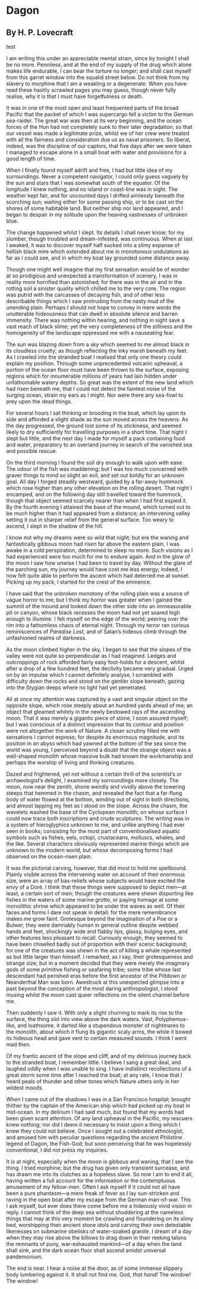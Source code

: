 # Dagon 


## By H. P. Lovecraft

<span class="test">
test
</span>

I am writing this under an appreciable mental strain, since by tonight I
shall be no more. Penniless, and at the end of my supply of the drug
which alone makes life endurable, I can bear the torture no longer; and
shall cast myself from this garret window into the squalid street below.
Do not think from my slavery to morphine that I am a weakling or a
degenerate. When you have read these hastily scrawled pages you may
guess, though never fully realise, why it is that I must have
forgetfulness or death.

It was in one of the most open and least
frequented parts of the broad Pacific that the packet of which I was
supercargo fell a victim to the German sea-raider. The great war was
then at its very beginning, and the ocean forces of the Hun had not
completely sunk to their later degradation; so that our vessel was made
a legitimate prize, whilst we of her crew were treated with all the
fairness and consideration due us as naval prisoners. So liberal,
indeed, was the discipline of our captors, that five days after we were
taken I managed to escape alone in a small boat with water and
provisions for a good length of time.

When I finally found myself adrift and free,
I had but little idea of my surroundings. Never a competent navigator, I
could only guess vaguely by the sun and stars that I was somewhat south
of the equator. Of the longitude I knew nothing, and no island or
coast-line was in sight. The weather kept fair, and for uncounted days I
drifted aimlessly beneath the scorching sun; waiting either for some
passing ship, or to be cast on the shores of some habitable land. But
neither ship nor land appeared, and I began to despair in my solitude
upon the heaving vastnesses of unbroken blue.

The change happened whilst I slept. Its
details I shall never know; for my slumber, though troubled and
dream-infested, was continuous. When at last I awaked, it was to
discover myself half sucked into a slimy expanse of hellish black mire
which extended about me in monotonous undulations as far as I could see,
and in which my boat lay grounded some distance away.

Though one might well imagine that my first
sensation would be of wonder at so prodigious and unexpected a
transformation of scenery, I was in reality more horrified than
astonished; for there was in the air and in the rotting soil a sinister
quality which chilled me to the very core. The region was putrid with
the carcasses of decaying fish, and of other less describable things
which I saw protruding from the nasty mud of the unending plain. Perhaps
I should not hope to convey in mere words the unutterable hideousness
that can dwell in absolute silence and barren immensity. There was
nothing within hearing, and nothing in sight save a vast reach of black
slime; yet the very completeness of the stillness and the homogeneity of
the landscape oppressed me with a nauseating fear.

The sun was blazing down from a sky which
seemed to me almost black in its cloudless cruelty; as though reflecting
the inky marsh beneath my feet. As I crawled into the stranded boat I
realised that only one theory could explain my position. Through some
unprecedented volcanic upheaval, a portion of the ocean floor must have
been thrown to the surface, exposing regions which for innumerable
millions of years had lain hidden under unfathomable watery depths. So
great was the extent of the new land which had risen beneath me, that I
could not detect the faintest noise of the surging ocean, strain my ears
as I might. Nor were there any sea-fowl to prey upon the dead things.

For several hours I sat thinking or brooding
in the boat, which lay upon its side and afforded a slight shade as the
sun moved across the heavens. As the day progressed, the ground lost
some of its stickiness, and seemed likely to dry sufficiently for
travelling purposes in a short time. That night I slept but little, and
the next day I made for myself a pack containing food and water,
preparatory to an overland journey in search of the vanished sea and
possible rescue.

On the third morning I found the soil dry
enough to walk upon with ease. The odour of the fish was maddening; but
I was too much concerned with graver things to mind so slight an evil,
and set out boldly for an unknown goal. All day I forged steadily
westward, guided by a far-away hummock which rose higher than any other
elevation on the rolling desert. That night I encamped, and on the
following day still travelled toward the hummock, though that object
seemed scarcely nearer than when I had first espied it. By the fourth
evening I attained the base of the mound, which turned out to be much
higher than it had appeared from a distance; an intervening valley
setting it out in sharper relief from the general surface. Too weary to
ascend, I slept in the shadow of the hill.

I know not why my dreams were so wild that
night; but ere the waning and fantastically gibbous moon had risen far
above the eastern plain, I was awake in a cold perspiration, determined
to sleep no more. Such visions as I had experienced were too much for me
to endure again. And in the glow of the moon I saw how unwise I had been
to travel by day. Without the glare of the parching sun, my journey
would have cost me less energy; indeed, I now felt quite able to perform
the ascent which had deterred me at sunset. Picking up my pack, I
started for the crest of the eminence.

I have said that the unbroken monotony of the
rolling plain was a source of vague horror to me; but I think my horror
was greater when I gained the summit of the mound and looked down the
other side into an immeasurable pit or canyon, whose black recesses the
moon had not yet soared high enough to illumine. I felt myself on the
edge of the world; peering over the rim into a fathomless chaos of
eternal night. Through my terror ran curious reminiscences of *Paradise
Lost,* and of Satan’s hideous climb through the unfashioned realms of
darkness.

As the moon climbed higher in the sky, I
began to see that the slopes of the valley were not quite so
perpendicular as I had imagined. Ledges and outcroppings of rock
afforded fairly easy foot-holds for a descent, whilst after a drop of a
few hundred feet, the declivity became very gradual. Urged on by an
impulse which I cannot definitely analyse, I scrambled with difficulty
down the rocks and stood on the gentler slope beneath, gazing into the
Stygian deeps where no light had yet penetrated.

All at once my attention was captured by a
vast and singular object on the opposite slope, which rose steeply about
an hundred yards ahead of me; an object that gleamed whitely in the
newly bestowed rays of the ascending moon. That it was merely a gigantic
piece of stone, I soon assured myself; but I was conscious of a distinct
impression that its contour and position were not altogether the work of
Nature. A closer scrutiny filled me with sensations I cannot express;
for despite its enormous magnitude, and its position in an abyss which
had yawned at the bottom of the sea since the world was young, I
perceived beyond a doubt that the strange object was a well-shaped
monolith whose massive bulk had known the workmanship and perhaps the
worship of living and thinking creatures.

Dazed and frightened, yet not without a
certain thrill of the scientist’s or archaeologist’s delight, I examined
my surroundings more closely. The moon, now near the zenith, shone
weirdly and vividly above the towering steeps that hemmed in the chasm,
and revealed the fact that a far-flung body of water flowed at the
bottom, winding out of sight in both directions, and almost lapping my
feet as I stood on the slope. Across the chasm, the wavelets washed the
base of the Cyclopean monolith; on whose surface I could now trace both
inscriptions and crude sculptures. The writing was in a system of
hieroglyphics unknown to me, and unlike anything I had ever seen in
books; consisting for the most part of conventionalised aquatic symbols
such as fishes, eels, octopi, crustaceans, molluscs, whales, and the
like. Several characters obviously represented marine things which are
unknown to the modern world, but whose decomposing forms I had observed
on the ocean-risen plain.

It was the pictorial carving, however, that
did most to hold me spellbound. Plainly visible across the intervening
water on account of their enormous size, were an array of bas-reliefs
whose subjects would have excited the envy of a Doré. I think that these
things were supposed to depict men—at least, a certain sort of men;
though the creatures were shewn disporting like fishes in the waters of
some marine grotto, or paying homage at some monolithic shrine which
appeared to be under the waves as well. Of their faces and forms I dare
not speak in detail; for the mere remembrance makes me grow faint.
Grotesque beyond the imagination of a Poe or a Bulwer, they were
damnably human in general outline despite webbed hands and feet,
shockingly wide and flabby lips, glassy, bulging eyes, and other
features less pleasant to recall. Curiously enough, they seemed to have
been chiselled badly out of proportion with their scenic background; for
one of the creatures was shewn in the act of killing a whale represented
as but little larger than himself. I remarked, as I say, their
grotesqueness and strange size; but in a moment decided that they were
merely the imaginary gods of some primitive fishing or seafaring tribe;
some tribe whose last descendant had perished eras before the first
ancestor of the Piltdown or Neanderthal Man was born. Awestruck at this
unexpected glimpse into a past beyond the conception of the most daring
anthropologist, I stood musing whilst the moon cast queer reflections on
the silent channel before me.

Then suddenly I saw it. With only a slight
churning to mark its rise to the surface, the thing slid into view above
the dark waters. Vast, Polyphemus-like, and loathsome, it darted like a
stupendous monster of nightmares to the monolith, about which it flung
its gigantic scaly arms, the while it bowed its hideous head and gave
vent to certain measured sounds. I think I went mad then.

Of my frantic ascent of the slope and cliff,
and of my delirious journey back to the stranded boat, I remember
little. I believe I sang a great deal, and laughed oddly when I was
unable to sing. I have indistinct recollections of a great storm some
time after I reached the boat; at any rate, I know that I heard peals of
thunder and other tones which Nature utters only in her wildest moods.

When I came out of the shadows I was in a San
Francisco hospital; brought thither by the captain of the American ship
which had picked up my boat in mid-ocean. In my delirium I had said
much, but found that my words had been given scant attention. Of any
land upheaval in the Pacific, my rescuers knew nothing; nor did I deem
it necessary to insist upon a thing which I knew they could not believe.
Once I sought out a celebrated ethnologist, and amused him with peculiar
questions regarding the ancient Philistine legend of Dagon, the
Fish-God; but soon perceiving that he was hopelessly conventional, I did
not press my inquiries.

It is at night, especially when the moon is
gibbous and waning, that I see the thing. I tried morphine; but the drug
has given only transient surcease, and has drawn me into its clutches as
a hopeless slave. So now I am to end it all, having written a full
account for the information or the contemptuous amusement of my
fellow-men. Often I ask myself if it could not all have been a pure
phantasm—a mere freak of fever as I lay sun-stricken and raving in the
open boat after my escape from the German man-of-war. This I ask myself,
but ever does there come before me a hideously vivid vision in reply. I
cannot think of the deep sea without shuddering at the nameless things
that may at this very moment be crawling and floundering on its slimy
bed, worshipping their ancient stone idols and carving their own
detestable likenesses on submarine obelisks of water-soaked granite. I
dream of a day when they may rise above the billows to drag down in
their reeking talons the remnants of puny, war-exhausted mankind—of a
day when the land shall sink, and the dark ocean floor shall ascend
amidst universal pandemonium.

The end is near. I hear a noise at the door,
as of some immense slippery body lumbering against it. It shall not find
me. God, *that hand!* The window! The window!

